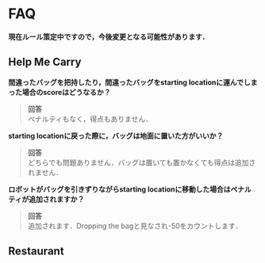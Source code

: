 # FAQ
**現在ルール策定中ですので，今後変更となる可能性があります．**

## Help Me Carry
**間違ったバッグを把持したり，間違ったバッグをstarting locationに運んでしまった場合のscoreはどうなるか？**
> **回答**  
ペナルティもなく，得点もありません． 

**starting locationに戻った際に，バッグは地面に置いた方がいいか？** 
> **回答**  
どちらでも問題ありません．バッグは置いても置かなくても得点は追加されません．

**ロボットがバッグを引きずりながらstarting locationに移動した場合はペナルティが追加されますか？**
> **回答**  
追加されます．Dropping the bagと見なされ-50をカウントします． 

## Restaurant

